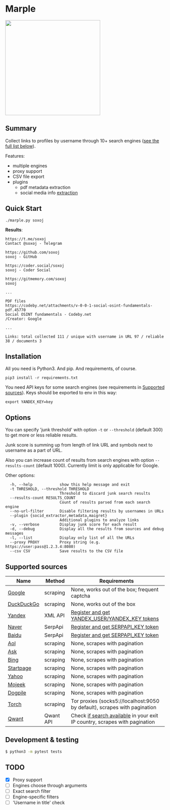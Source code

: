 # Marple

<p align="left">
  <p align="left">
    <img src="https://raw.githubusercontent.com/soxoj/marple/main/example.png" height="300"/>
  </p>
</p>


## Summary

Collect links to profiles by username through 10+ search engines ([see the full list below](#supported-sources)).

Features:
- multiple engines
- proxy support
- CSV file export
- plugins
  - pdf metadata extraction
  - social media info [extraction](socid_extractor)

## Quick Start

```
./marple.py soxoj
```

**Results**:
```
https://t.me/soxoj
Contact @soxoj - Telegram

https://github.com/soxoj
soxoj - GitHub

https://coder.social/soxoj
soxoj - Coder Social

https://gitmemory.com/soxoj
soxoj

...

PDF files
https://codeby.net/attachments/v-0-0-1-social-osint-fundamentals-pdf.45770
Social OSINT fundamentals - Codeby.net
/Creator: Google

...

Links: total collected 111 / unique with username in URL 97 / reliable 38 / documents 3
```

## Installation

All you need is Python3. And pip. And requirements, of course.

```
pip3 install -r requirements.txt
```

You need API keys for some search engines (see requirements in [Supported sources](#supported-sources)). Keys should be exported to env in this way:
```
export YANDEX_KEY=key
```

## Options

You can specify 'junk threshold' with option `-t` or `--threshold` (default 300) to get more or less reliable results.

Junk score is summing up from length of link URL and symbols next to username as a part of URL. 

Also you can increase count of results from search engines with option `--results-count` (default 1000). Currently limit is only applicable for Google.

Other options:
```
  -h, --help            show this help message and exit
  -t THRESHOLD, --threshold THRESHOLD
                        Threshold to discard junk search results
  --results-count RESULTS_COUNT
                        Count of results parsed from each search engine
  --no-url-filter       Disable filtering results by usernames in URLs
  --plugin {socid_extractor,metadata,maigret}
                        Additional plugins to analyze links
  -v, --verbose         Display junk score for each result
  -d, --debug           Display all the results from sources and debug messages
  -l, --list            Display only list of all the URLs
  --proxy PROXY         Proxy string (e.g. https://user:pass@1.2.3.4:8080)
  --csv CSV             Save results to the CSV file
```

## Supported sources

| Name                | Method                                | Requirements      |
| ------------------- | --------------------------------------| ----------------- |
| [Google](http://google.com/)              | scraping                              | None, works out of the box; frequent captcha  |
| [DuckDuckGo](https://duckduckgo.com/)     | scraping                              | None, works out of the box                    |
| [Yandex](https://yandex.ru/)              | XML API                               | [Register and get YANDEX_USER/YANDEX_KEY tokens](https://github.com/fluquid/yandex-search)   |
| [Naver](https://www.naver.com/)           | SerpApi                               | [Register and get SERPAPI_KEY token](https://serpapi.com/)   |
| [Baidu](https://www.baidu.com/)           | SerpApi                               | [Register and get SERPAPI_KEY token](https://serpapi.com/)   |
| [Aol](https://search.aol.com/)            | scraping                              | None, scrapes with pagination  |
| [Ask](https://www.ask.com/)               | scraping                              | None, scrapes with pagination  |
| [Bing](https://www.bing.com/)             | scraping                              | None, scrapes with pagination  |
| [Startpage](https://www.startpage.com/)   | scraping                              | None, scrapes with pagination  |
| [Yahoo](https://yahoo.com/)               | scraping                              | None, scrapes with pagination  |
| [Mojeek](https://www.mojeek.com)          | scraping                              | None, scrapes with pagination  |
| [Dogpile](https://www.dogpile.com/)       | scraping                              | None, scrapes with pagination  |
| [Torch](http://torchdeedp3i2jigzjdmfpn5ttjhthh5wbmda2rr3jvqjg5p77c54dqd.onion)               | scraping                              | Tor proxies (socks5://localhost:9050 by default), scrapes with pagination  |
| [Qwant](https://www.qwant.com/)           | Qwant API                              | Check [if search available](https://www.qwant.com/) in your exit IP country, scrapes with pagination  |


## Development & testing

```sh
$ python3 -m pytest tests
```

## TODO

- [x] Proxy support
- [ ] Engines choose through arguments
- [ ] Exact search filter
- [ ] Engine-specific filters
- [ ] 'Username in title' check
